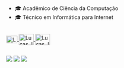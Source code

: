- 🎓 Acadêmico de Ciência da Computação
- 🎓 Técnico em Informática para Internet

<div>
  <a href="https://github.com/Lucas31102003">
</div>
  
  <div style="display: inline_block"><br>
    <img align="center" alt="Lucas.Js" height="20" width="30" src="https://cdn.jsdelivr.net/gh/devicons/devicon/icons/html5/html5-original.svg">
    <img align="center" alt="Lucas.Js" height="30" width="40" src="https://cdn.jsdelivr.net/gh/devicons/devicon/icons/css3/css3-original.svg">
    <img align="center" alt="Lucas.Js" height="30" width="40" src="https://cdn.jsdelivr.net/gh/devicons/devicon/icons/javascript/javascript-original.svg">

  </div>

  ##
  
  <div>
    <a href=""><img src="https://img.shields.io/badge/Gmail-D14836?style=for-the-badge&logo=gmail&logoColor=white" target="blank"></a>
    <a href="" target="blank"><img src="https://img.shields.io/badge/LinkedIn-0077B5?style=for-the-badge&logo=linkedin&logoColor=white" target="blank"></a>
    <a href="" target="blank"><img src="https://img.shields.io/badge/Instagram-E4405F?style=for-the-badge&logo=instagram&logoColor=white" target="blank"></a>
  </div>
    

